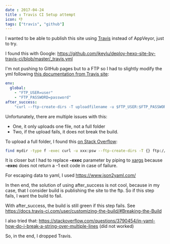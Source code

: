 ```yaml
---
date : 2017-04-24
title : Travis CI Setup attempt
icon: 👎
tags: ["travis", "github"]
---
```


I wanted to be able to publish this site using [Travis](https://travis-ci.org/) instead of AppVeyor, just to try.

I found this with Google: https://github.com/jkeylu/deploy-hexo-site-by-travis-ci/blob/master/_travis.yml

I'm not pushing to GitHub pages but to a FTP so I had to slightly modify the yml following [this documentation from Travis site](https://docs.travis-ci.com/user/deployment/custom/#FTP):

```yml
env:
  global:
    - "FTP_USER=user"
    - "FTP_PASSWORD=password"
after_success:
    "curl --ftp-create-dirs -T uploadfilename -u $FTP_USER:$FTP_PASSWORD ftp://sitename.com/directory/myfile"
```

Unfortunately, there are multiple issues with this:

- One, it only uploads one file, not a full folder
- Two, if the upload fails, it does not break the build.

To upload a full folder, I found this [on Stack Overflow](https://stackoverflow.com/a/14020013/383029):

```bash
find mydir -type f -exec curl -u xxx:psw --ftp-create-dirs -T {} ftp://192.168.1.158/public/demon_test/{} \;
```

It is closer but I had to replace **-exec** parameter by piping to [xargs](https://www.computerhope.com/unix/xargs.htm) because **-exec** does not return a -1 exit code in case of failure.

For escaping data to yaml, I used https://www.json2yaml.com/

In then end, the solution of using after_success is not cool, because in my case, that I consider build is publishing the site to the ftp. So if this step fails, I want the build to fail.

With after_success, the build is still green if this step fails. See https://docs.travis-ci.com/user/customizing-the-build/#Breaking-the-Build

I also tried that: https://stackoverflow.com/questions/3790454/in-yaml-how-do-i-break-a-string-over-multiple-lines
(did not worked)

So, in the end, I dropped Travis.
